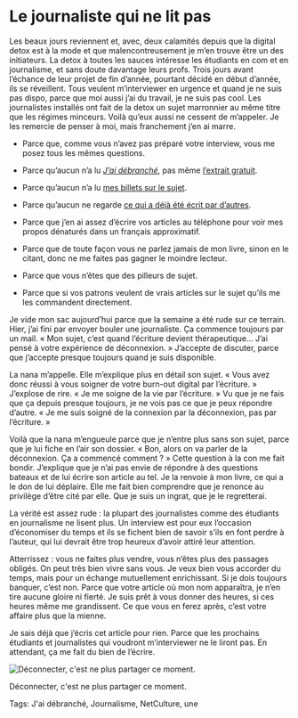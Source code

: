 # Le journaliste qui ne lit pas

Les beaux jours reviennent et, avec, deux calamités depuis que la digital detox est à la mode et que malencontreusement je m’en trouve être un des initiateurs.
 La detox à toutes les sauces intéresse les étudiants en com et en journalisme, et sans doute davantage leurs profs. Trois jours avant l’échance de leur projet de fin d’année, pourtant décidé en début d’année, ils se réveillent. Tous veulent m’interviewer en urgence et quand je ne suis pas dispo, parce que moi aussi j’ai du travail, je ne suis pas cool.
 Les journalistes installés ont fait de la detox un sujet marronnier au même titre que les régimes minceurs. Voilà qu’eux aussi ne cessent de m’appeler. Je les remercie de penser à moi, mais franchement j’en ai marre.

- Parce que, comme vous n’avez pas préparé votre interview, vous me posez tous les mêmes questions.

- Parce qu’aucun n’a lu [*J’ai débranché*](http://blog.tcrouzet.com/jai-debranche/), pas même [l’extrait gratuit](http://blog.tcrouzet.com/2011/12/26/jai-debranche-extraits/).

- Parce qu’aucun n’a lu [mes billets sur le sujet](http://blog.tcrouzet.com/tag/jai-debranche/).

- Parce qu’aucun ne regarde [ce qui a déjà été écrit par d’autres](http://blog.tcrouzet.com/jai-debranche/jai-debranche-presse/).

- Parce que j’en ai assez d’écrire vos articles au téléphone pour voir mes propos dénaturés dans un français approximatif.

- Parce que de toute façon vous ne parlez jamais de mon livre, sinon en le citant, donc ne me faites pas gagner le moindre lecteur.

- Parce que vous n’êtes que des pilleurs de sujet.

- Parce que si vos patrons veulent de vrais articles sur le sujet qu’ils me les commandent directement.

Je vide mon sac aujourd’hui parce que la semaine a été rude sur ce terrain. Hier, j’ai fini par envoyer bouler une journaliste. Ça commence toujours par un mail. « Mon sujet, c’est quand l’écriture devient thérapeutique… J’ai pensé à votre expérience de déconnexion. » J’accepte de discuter, parce que j’accepte presque toujours quand je suis disponible.

La nana m’appelle. Elle m’explique plus en détail son sujet. « Vous avez donc réussi à vous soigner de votre burn-out digital par l’écriture. » J’explose de rire. « Je me soigne de la vie par l’écriture. » Vu que je ne fais que ça depuis presque toujours, je ne vois pas ce que je peux répondre d’autre. « Je me suis soigné de la connexion par la déconnexion, pas par l’écriture. »

Voilà que la nana m’engueule parce que je n’entre plus sans son sujet, parce que je lui fiche en l’air son dossier. « Bon, alors on va parler de la déconnexion. Ça a commencé comment ? » Cette question à la con me fait bondir. J’explique que je n’ai pas envie de répondre à des questions bateaux et de lui écrire son article au tel. Je la renvoie à mon livre, ce qui a le don de lui déplaire. Elle me fait bien comprendre que je renonce au privilège d’être cité par elle. Que je suis un ingrat, que je le regretterai.

La vérité est assez rude : la plupart des journalistes comme des étudiants en journalisme ne lisent plus. Un interview est pour eux l’occasion d’économiser du temps et ils se fichent bien de savoir s’ils en font perdre à l’auteur, qui lui devrait être trop heureux d’avoir attiré leur attention.

Atterrissez : vous ne faites plus vendre, vous n’êtes plus des passages obligés. On peut très bien vivre sans vous. Je veux bien vous accorder du temps, mais pour un échange mutuellement enrichissant. Si je dois toujours banquer, c’est non. Parce que votre article où mon nom apparaîtra, je n’en tire aucune gloire ni fierté. Je suis prêt à vous donner des heures, si ces heures même me grandissent. Ce que vous en ferez après, c’est votre affaire plus que la mienne.

Je sais déjà que j’écris cet article pour rien. Parce que les prochains étudiants et journalistes qui voudront m’interviewer ne le liront pas. En attendant, ça me fait du bien de l’écrire.

![Déconnecter, c'est ne plus partager ce moment.](http://blog.tcrouzet.comhttps://tcrouzet.com/images_tc/2015/04/soir.jpg)

Déconnecter, c'est ne plus partager ce moment.



Tags: J'ai débranché, Journalisme, NetCulture, une